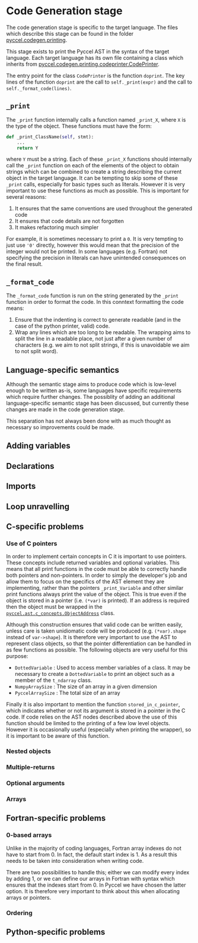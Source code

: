 # Code Generation stage

The code generation stage is specific to the target language.
The files which describe this stage can be found in the folder [pyccel.codegen.printing](../pyccel/codegen/printing).

This stage exists to print the Pyccel AST in the syntax of the target language.
Each target language has its own file containing a class which inherits from [pyccel.codegen.printing.codeprinter.CodePrinter](../pyccel/codegen/printing/codeprinter.py).

The entry point for the class `CodePrinter` is the function `doprint`.
The key lines of the function `doprint` are the call to `self._print(expr)` and the call to `self._format_code(lines)`.

## `_print`

The `_print` function internally calls a function named `_print_X`, where `X` is the type of the object.
These functions must have the form:
```python
def _print_ClassName(self, stmt):
    ...
    return Y
```
where `Y` must be a string.
Each of these `_print_X` functions should internally call the `_print` function on each of the elements of the object to obtain strings which can be combined to create a string describing the current object in the target language.
It can be tempting to skip some of these `_print` calls, especially for basic types such as literals.
However it is very important to use these functions as much as possible.
This is important for several reasons:
1.  It ensures that the same conventions are used throughout the generated code
2.  It ensures that code details are not forgotten
3.  It makes refactoring much simpler

For example, it is sometimes necessary to print a `0`.
It is very tempting to just use `'0'` directly, however this would mean that the precision of the integer would not be printed.
In some languages (e.g. Fortran) not specifying the precision in literals can have unintended consequences on the final result.

## `_format_code`

The `_format_code` function is run on the string generated by the `_print` function in order to format the code.
In this conntext formatting the code means:
1.  Ensure that the indenting is correct to generate readable (and in the case of the python printer, valid) code.
2.  Wrap any lines which are too long to be readable. The wrapping aims to split the line in a readable place, not just after a given number of characters (e.g. we aim to not split strings, if this is unavoidable we aim to not split word).

## Language-specific semantics

Although the semantic stage aims to produce code which is low-level enough to be written as-is, some languages have specific requirements which require further changes.
The possiblity of adding an additional language-specific semantic stage has been discussed, but currently these changes are made in the code generation stage.

This separation has not always been done with as much thought as necessary so improvements could be made.

## Adding variables

## Declarations

## Imports

## Loop unravelling

## C-specific problems

### Use of C pointers

In order to implement certain concepts in C it is important to use pointers.
These concepts include returned variables and optional variables.
This means that all print functions in the code must be able to correctly handle both pointers and non-pointers.
In order to simply the developer's job and allow them to focus on the specifics of the AST element they are implementing, rather than the pointers `_print_Variable` and other similar print functions always print the value of the object.
This is true even if the object is stored in a pointer (i.e. `(*var)` is printed).
If an address is required then the object must be wrapped in the [`pyccel.ast.c_concepts.ObjectAddress`](../pyccel/ast/c_concepts.py) class.

Although this construction ensures that valid code can be written easily, unless care is taken unidiomatic code will be produced (e.g. `(*var).shape` instead of `var->shape`).
It is therefore very important to use the AST to represent class objects, so that the pointer differentiation can be handled in as few functions as possible.
The following objects are very useful for this purpose:
-   `DottedVariable` : Used to access member variables of a class. It may be necessary to create a `DottedVariable` to print an object such as a member of the `t_ndarray` class.
-   `NumpyArraySize` : The size of an array in a given dimension
-   `PyccelArraySize` : The total size of an array

Finally it is also important to mention the function `stored_in_c_pointer`, which indicates whether or not its argument is stored in a pointer in the C code.
If code relies on the AST nodes described above the use of this function should be limited to the printing of a few low level objects.
However it is occasionally useful (especially when printing the wrapper), so it is important to be aware of this function.

### Nested objects

### Multiple-returns

### Optional arguments

### Arrays

## Fortran-specific problems

### 0-based arrays

Unlike in the majority of coding languages, Fortran array indexes do not have to start from 0.
In fact, the default start index is 1.
As a result this needs to be taken into consideration when writing code.

There are two possibilities to handle this; either we can modify every index by adding 1, or we can define our arrays in Fortran with syntax which ensures that the indexes start from 0.
In Pyccel we have chosen the latter option.
It is therefore very important to think about this when allocating arrays or pointers.

### Ordering

## Python-specific problems
